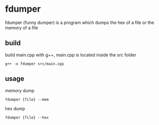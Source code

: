 # fdumper
fdumper (funny dumper) is a program which dumps the hex of a file or  the memory of a file

## build
build main.cpp with g++, main.cpp is located inside the src folder
```
g++ -o fdumper src/main.cpp
```

## usage

memory dump
```
fdumper {file} --mem
```

hex dump
```
fdumper {file} --hex
```
